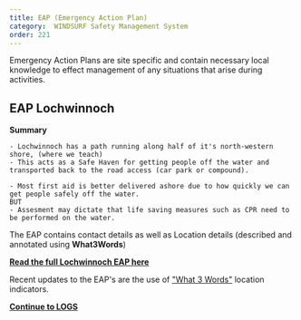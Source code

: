 ```yaml
---
title: EAP (Emergency Action Plan)
category:  WINDSURF Safety Management System
order: 221
---
```

Emergency Action Plans are site specific and contain necessary local knowledge to effect management of any situations that arise during activities.

## EAP Lochwinnoch
**Summary**
```
- Lochwinnoch has a path running along half of it's north-western shore, (where we teach)
- This acts as a Safe Haven for getting people off the water and transported back to the road access (car park or compound).

- Most first aid is better delivered ashore due to how quickly we can get people safely off the water.
BUT
- Assesment may dictate that life saving measures such as CPR need to be performed on the water.
```

The EAP contains contact details as well as Location details (described and annotated using **What3Words**)  

**[Read the full Lochwinnoch EAP here](/clyde/Content/EAP.pdf)**


Recent updates to the EAP's are the use of ["What 3 Words"](https://what3words.com) location indicators.

**[Continue to LOGS](/clyde/Content/222-WINDSURF_LOGS/)**